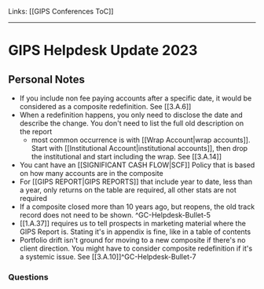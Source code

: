 Links: [[GIPS Conferences ToC]]
___
# GIPS Helpdesk Update 2023
## Personal Notes
- If you include non fee paying accounts after a specific date, it would be considered as a composite redefinition. See [[3.A.6]]
- When a redefinition happens, you only need to disclose the date and describe the change. You don't need to list the full old description on the report
	- most common occurrence is with [[Wrap Account|wrap accounts]]. Start with [[Institutional Account|institutional accounts]], then drop the institutional and start including the wrap. See [[3.A.14]]
- You cant have an [[SIGNIFICANT CASH FLOW|SCF]] Policy that is based on how many accounts are in the composite
- For [[GIPS REPORT|GIPS REPORTS]] that include year to date, less than a year, only returns on the table are required, all other stats are not required
- If a composite closed more than 10 years ago, but reopens, the old track record does not need to be shown. ^GC-Helpdesk-Bullet-5
- [[1.A.37]] requires us to tell prospects in marketing material where the GIPS Report is. Stating it's in appendix is fine, like in a table of contents
- Portfolio drift isn't ground for moving to a new composite if there's no client direction. You might have to consider composite redefinition if it's a systemic issue. See [[3.A.10]]^GC-Helpdesk-Bullet-7
### Questions